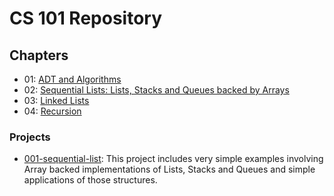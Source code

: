 # CS 101 Repository

## Chapters
* 01: [ADT and Algorithms](../01-adt-and-algorithms/README.md)
* 02: [Sequential Lists: Lists, Stacks and Queues backed by Arrays](README.md)
* 03: [Linked Lists](../03-linked-lists/README.md)
* 04: [Recursion](../04-recursion/README.md)

### Projects
* [001-sequential-list](001-sequential-list/README.md): This project includes very simple examples involving Array backed implementations of Lists, Stacks and Queues and simple applications of those structures.
